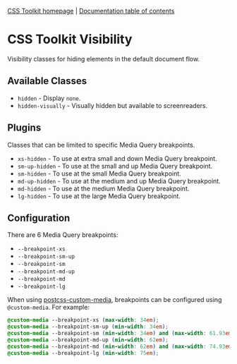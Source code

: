 [CSS Toolkit homepage](http://css-toolkit.com) | [Documentation
table of contents](toc.md)

# CSS Toolkit Visibility

Visibility classes for hiding elements in the default document flow.

## Available Classes

* `hidden` - Display `none`.
* `hidden-visually` - Visually hidden but available to screenreaders.

## Plugins

Classes that can be limited to specific Media Query breakpoints.

* `xs-hidden` - To use at extra small and down Media Query breakpoint.
* `sm-up-hidden` - To use at the small and up Media Query breakpoint.
* `sm-hidden` - To use at the small Media Query breakpoint.
* `md-up-hidden` - To use at the medium and up Media Query breakpoint.
* `md-hidden` - To use at the medium Media Query breakpoint.
* `lg-hidden` - To use at the large Media Query breakpoint.

## Configuration

There are 6 Media Query breakpoints:

* `--breakpoint-xs`
* `--breakpoint-sm-up`
* `--breakpoint-sm`
* `--breakpoint-md-up`
* `--breakpoint-md`
* `--breakpoint-lg`

When using [postcss-custom-media](https://github.com/postcss/postcss-custom-media),
breakpoints can be configured using `@custom-media`. For example:

```css
@custom-media --breakpoint-xs (max-width: 34em);
@custom-media --breakpoint-sm-up (min-width: 34em);
@custom-media --breakpoint-sm (min-width: 34em) and (max-width: 61.93em);
@custom-media --breakpoint-md-up (min-width: 62em);
@custom-media --breakpoint-md (min-width: 62em) and (max-width: 74.93em);
@custom-media --breakpoint-lg (min-width: 75em);
```
